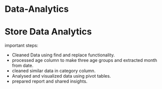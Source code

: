 # Data-Analytics

# Store Data Analytics
important steps:
- Cleaned Data using find and replace functionality.
- processed age column to make three age groups and extracted month from date.
- cleaned similar data in category column.
- Analysed and visualized data using pivot tables.
- prepared report and shared insights.
